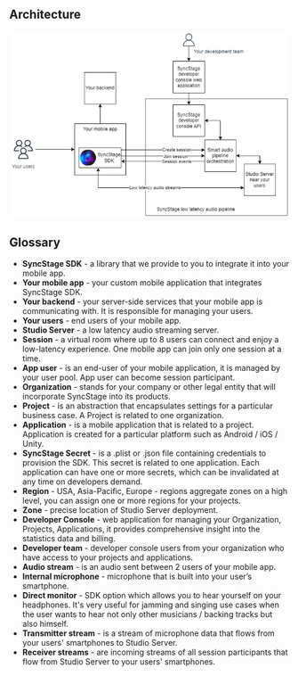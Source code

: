 ## Architecture

![alt SyncStage architecture](assets/architecture.png "SyncStage architecture")

## Glossary

* __SyncStage SDK__ - a library that we provide to you to integrate it into your mobile app.
*  __Your mobile app__ - your custom mobile application that integrates SyncStage SDK.
*  __Your backend__ - your server-side services that your mobile app is communicating with. It is responsible for managing your users.
*  __Your users__ - end users of your mobile app.
*  __Studio Server__ - a low latency audio streaming server.
*  __Session__ - a virtual room where up to 8 users can connect and enjoy a low-latency experience. One mobile app can join only one session at a time.
*  __App user__ - is an end-user of your mobile application, it is managed by your user pool. App user can become session participant.
*  __Organization__ - stands for your company or other legal entity that will incorporate SyncStage into its products.
*  __Project__ - is an abstraction that encapsulates settings for a particular business case. A Project is related to one organization.
*  __Application__ - is a mobile application that is related to a project. Application is created for a particular platform such as Android / iOS / Unity.
*  __SyncStage Secret__ - is a .plist or .json file containing credentials to provision the SDK. This secret is related to one application. Each application can have one or more secrets, which can be invalidated at any time on developers demand.
*  __Region__ - USA, Asia-Pacific, Europe - regions aggregate zones on a high level, you can assign one or more regions for your projects.
*  __Zone__ - precise location of Studio Server deployment.
*  __Developer Console__ - web application for managing your Organization, Projects, Applications, it provides comprehensive insight into the statistics data and billing.
*  __Developer team__ - developer console users from your organization who have access to your projects and applications.
*  __Audio stream__ - is an audio sent between 2 users of your mobile app.
*  __Internal microphone__ - microphone that is built into your user’s smartphone.
*  __Direct monitor__ - SDK option which allows you to hear yourself on your headphones. It's very useful for jamming and singing use cases when the user wants to hear not only other musicians / backing tracks but also himself.
*  __Transmitter stream__ - is a stream of microphone data that flows from your users' smartphones to Studio Server.
*  __Receiver streams__ - are incoming streams of all session participants that flow from Studio Server to your users' smartphones.
